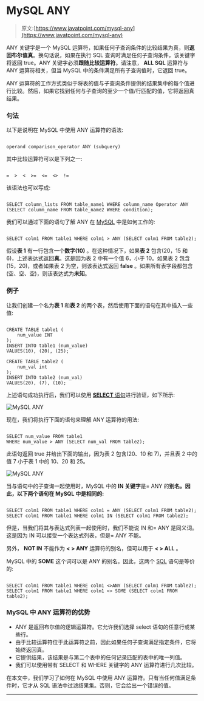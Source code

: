 # MySQL ANY

> 原文:[https://www.javatpoint.com/mysql-any](https://www.javatpoint.com/mysql-any)

ANY 关键字是一个 MySQL 运算符，如果任何子查询条件的比较结果为真，则**返回布尔值真**。换句话说，如果在执行 SQL 查询时满足任何子查询条件，该关键字将返回 true。ANY 关键字必须**跟随比较运算符**。请注意， **ALL SQL** 运算符与 ANY 运算符相关，但当 MySQL 中的条件满足所有子查询值时，它返回 true。

ANY 运算符的工作方式类似于将表的值与子查询条件提供的结果集中的每个值进行比较。然后，如果它找到任何与子查询的至少一个值/行匹配的值，它将返回真结果。

### 句法

以下是说明在 MySQL 中使用 ANY 运算符的语法:

```

operand comparison_operator ANY (subquery)

```

其中比较运算符可以是下列之一:

```

=  >  <  >=  <=  <>  !=

```

该语法也可以写成:

```

SELECT column_lists FROM table_name1 WHERE column_name Operator ANY (SELECT column_name FROM table_name2 WHERE condition); 

```

我们可以通过下面的语句了解 ANY 在 [MySQL](https://www.javatpoint.com/mysql-tutorial) 中是如何工作的:

```

SELECT colm1 FROM table1 WHERE colm1 > ANY (SELECT colm1 FROM table2);

```

假设**表 1** 有一行包含一个**数字(10)** 。在这种情况下，如果**表 2** 包含(20，15 和 6)，上述表达式返回**真**。这是因为表 2 中有一个值 6，小于 10。如果表 2 包含(15，20)，或者如果表 2 为空，则该表达式返回 **false** 。如果所有表字段都包含(空、空、空)，则该表达式为**未知**。

### 例子

让我们创建一个名为**表 1** 和**表 2** 的两个表，然后使用下面的语句在其中插入一些值:

```

CREATE TABLE table1 (
	num_value INT
); 
INSERT INTO table1 (num_value) 
VALUES(10), (20), (25);

CREATE TABLE table2 (
	num_val int
); 
INSERT INTO table2 (num_val)
VALUES(20), (7), (10);

```

上述语句成功执行后，我们可以使用 [**SELECT** 语句](https://www.javatpoint.com/mysql-select)进行验证，如下所示:

![MySQL ANY](../Images/efa488054b8676e279b96c946b67477c.png)

现在，我们将执行下面的语句来理解 ANY 运算符的用法:

```

SELECT num_value FROM table1 
WHERE num_value > ANY (SELECT num_val FROM table2);

```

此语句返回 true 并给出下面的输出，因为表 2 包含(20、10 和 7)，并且表 2 中的值 7 小于表 1 中的 10、20 和 25。

![MySQL ANY](../Images/427cd1cc896817b2556ff16dff310c40.png)

当与语句中的子查询一起使用时，MySQL 中的 **IN 关键字**是= ANY 的**别名。因此，以下两个语句在 MySQL 中是相同的:**

```

SELECT colm1 FROM table1 WHERE colm1 = ANY (SELECT colm1 FROM table2);
SELECT colm1 FROM table1 WHERE colm1 IN (SELECT colm1 FROM table2);

```

但是，当我们将其与表达式列表一起使用时，我们不能说 IN 和= ANY 是同义词。这是因为 IN 可以接受一个表达式列表，但是= ANY 不能。

另外， **NOT IN** 不能作为 **< > ANY** 运算符的别名，但可以用于 **< > ALL** 。

MySQL 中的 **SOME** 这个词可以是 ANY 的别名。因此，这两个 [SQL](https://www.javatpoint.com/sql-tutorial) 语句是等价的:

```

SELECT colm1 FROM table1 WHERE colm1 <>ANY (SELECT colm1 FROM table2);
SELECT colm1 FROM table1 WHERE colm1 <> SOME (SELECT colm1 FROM table2);

```

### MySQL 中 ANY 运算符的优势

*   ANY 是返回布尔值的逻辑运算符。它允许我们选择 select 语句的任意行或某些行。
*   由于比较运算符位于此运算符之前，因此如果任何子查询满足指定条件，它将始终返回真。
*   它提供结果，该结果是与第二个表中的任何记录匹配的表中的唯一列值。
*   我们可以使用带有 SELECT 和 WHERE 关键字的 ANY 运算符进行几次比较。

在本文中，我们学习了如何在 MySQL 中使用 ANY 运算符。只有当任何值满足条件时，它才从 SQL 语法中过滤结果集。否则，它会给出一个错误的值。

* * *